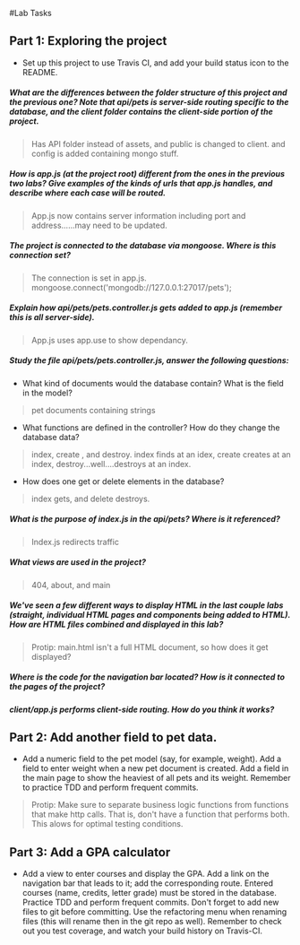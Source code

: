 #Lab Tasks

## Part 1: Exploring the project

- Set up this project to use Travis CI, and add your build status icon to the README.

##### What are the differences between the folder structure of this project and the previous one? Note that api/pets is server-side routing specific to the database, and the client folder contains the client-side portion of the project.

> Has API folder instead of assets, and public is changed to client. and config is added containing mongo stuff.

##### How is app.js (at the project root) different from the ones in the previous two labs? Give examples of the kinds of urls that app.js handles, and describe where each case will be routed.

> App.js now contains server information including port and address......may need to be updated.

##### The project is connected to the database via mongoose. Where is this connection set?

> The connection is set in app.js. mongoose.connect('mongodb://127.0.0.1:27017/pets');

##### Explain how api/pets/pets.controller.js gets added to app.js (remember this is all server-side).

> App.js uses app.use to show dependancy.

##### Study the file api/pets/pets.controller.js, answer the following questions:
-  What kind of documents would the database contain? What is the field in the model?

> pet documents containing strings

-  What functions are defined in the controller? How do they change the database data?

> index, create , and destroy. index finds at an idex, create creates at an index, destroy...well....destroys at an index.

-  How does one get or delete elements in the database?

> index gets, and delete destroys.

##### What is the purpose of index.js in the api/pets? Where is it referenced?

> Index.js redirects traffic

##### What views are used in the project?

> 404, about, and main

##### We've seen a few different ways to display HTML in the last couple labs (straight, individual HTML pages and components being added to HTML). How are HTML files combined and displayed in this lab? 

>Protip: main.html isn't a full HTML document, so how does it get displayed?

##### Where is the code for the navigation bar located? How is it connected to the pages of the project?

##### client/app.js performs client-side routing. How do you think it works?

## Part 2: Add another field to pet data.

- Add a numeric field to the pet model (say, for example, weight). Add a field to enter weight when a new pet document is created. Add a field in the main page to show the heaviest of all pets and its weight. Remember to practice TDD and perform frequent commits.

>Protip: Make sure to separate business logic functions from functions that make http calls. That is, don't have a function that performs both. This alows for optimal testing conditions.

## Part 3: Add a GPA calculator

- Add a view to enter courses and display the GPA. Add a link on the navigation bar that leads to it; add the corresponding route. Entered courses (name, credits, letter grade) must be stored in the database. Practice TDD and perform frequent commits. Don't forget to add new files to git before committing. Use the refactoring menu when renaming files (this will rename then in the git repo as well). Remember to check out you test coverage, and watch your build history on Travis-CI.
